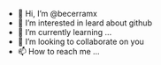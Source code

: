 - 👋 Hi, I’m @becerramx
- 👀 I’m interested in leard about github
- 🌱 I’m currently learning ...
- 💞️ I’m looking to collaborate on you
- 📫 How to reach me ...

<!---
becerramx/becerramx is a ✨ special ✨ repository because its `README.md` (this file) appears on your GitHub profile.
You can click the Preview link to take a look at your changes.
--->
